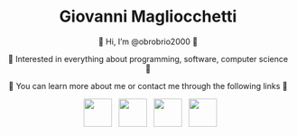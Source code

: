 <h1 align="center">Giovanni Magliocchetti</h1>

<p align="center">👋 Hi, I’m @obrobrio2000 👋</p>

<p align="center">👀 Interested in everything about programming, software, computer science 👀</p>

<p align="center">🌱 You can learn more about me or contact me through the following links 🌱</p>

<p align="center">
&nbsp; <a href="https://www.giovannimagliocchetti.com/" target="_blank" rel="noopener noreferrer"><img src="https://user-images.githubusercontent.com/62136803/179752209-5ab396a2-f972-427c-8583-ada1e190af01.png" width="50" /></a>
&nbsp; <a href="https://www.linkedin.com/in/giovannimagliocchetti/" target="_blank" rel="noopener noreferrer"><img src="https://user-images.githubusercontent.com/62136803/179750158-01edce7e-f77b-4925-b93e-31a2e2118ea5.png" width="50" /></a>
&nbsp; <a href="https://www.instagram.com/maggiovs/" target="_blank" rel="noopener noreferrer"><img src="https://user-images.githubusercontent.com/62136803/179750164-1552843d-5b22-4b2a-9349-8485ef7f3037.png" width="50" /></a>
&nbsp; <a href="https://twitter.com/maggiovs/" target="_blank" rel="noopener noreferrer"><img src="https://user-images.githubusercontent.com/62136803/179750162-a0e90505-3bc3-4124-90d3-b97b66a35eed.png" width="50" /></a>
</p>
